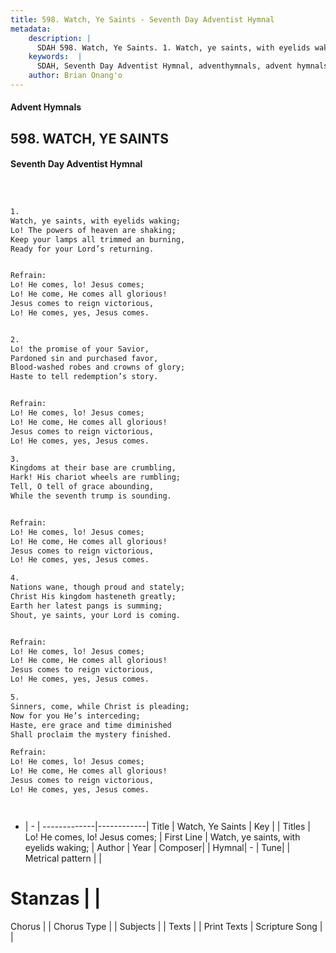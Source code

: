 ```yaml
---
title: 598. Watch, Ye Saints - Seventh Day Adventist Hymnal
metadata:
    description: |
      SDAH 598. Watch, Ye Saints. 1. Watch, ye saints, with eyelids waking; Lo! The powers of heaven are shaking; Keep your lamps all trimmed an burning, Ready for your Lord’s returning. 
    keywords:  |
      SDAH, Seventh Day Adventist Hymnal, adventhymnals, advent hymnals, Watch, Ye Saints, Watch, ye saints, with eyelids waking; ,Lo! He comes, lo! Jesus comes;
    author: Brian Onang'o
---
```


#### Advent Hymnals
## 598. WATCH, YE SAINTS
#### Seventh Day Adventist Hymnal

```txt



1.
Watch, ye saints, with eyelids waking;
Lo! The powers of heaven are shaking;
Keep your lamps all trimmed an burning,
Ready for your Lord’s returning.


Refrain:
Lo! He comes, lo! Jesus comes;
Lo! He come, He comes all glorious!
Jesus comes to reign victorious,
Lo! He comes, yes, Jesus comes.


2.
Lo! the promise of your Savior,
Pardoned sin and purchased favor,
Blood-washed robes and crowns of glory;
Haste to tell redemption’s story.


Refrain:
Lo! He comes, lo! Jesus comes;
Lo! He come, He comes all glorious!
Jesus comes to reign victorious,
Lo! He comes, yes, Jesus comes.

3.
Kingdoms at their base are crumbling,
Hark! His chariot wheels are rumbling;
Tell, O tell of grace abounding,
While the seventh trump is sounding.


Refrain:
Lo! He comes, lo! Jesus comes;
Lo! He come, He comes all glorious!
Jesus comes to reign victorious,
Lo! He comes, yes, Jesus comes.

4.
Nations wane, though proud and stately;
Christ His kingdom hasteneth greatly;
Earth her latest pangs is summing;
Shout, ye saints, your Lord is coming.


Refrain:
Lo! He comes, lo! Jesus comes;
Lo! He come, He comes all glorious!
Jesus comes to reign victorious,
Lo! He comes, yes, Jesus comes.

5.
Sinners, come, while Christ is pleading;
Now for you He’s interceding;
Haste, ere grace and time diminished
Shall proclaim the mystery finished.

Refrain:
Lo! He comes, lo! Jesus comes;
Lo! He come, He comes all glorious!
Jesus comes to reign victorious,
Lo! He comes, yes, Jesus comes.




```

- |   -  |
-------------|------------|
Title | Watch, Ye Saints |
Key |  |
Titles | Lo! He comes, lo! Jesus comes; |
First Line | Watch, ye saints, with eyelids waking; |
Author | 
Year | 
Composer|  |
Hymnal|  - |
Tune|  |
Metrical pattern | |
# Stanzas |  |
Chorus |  |
Chorus Type |  |
Subjects |  |
Texts |  |
Print Texts | 
Scripture Song |  |
  

